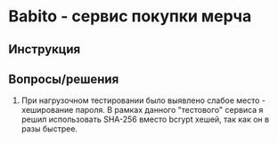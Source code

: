 # Babito - сервис покупки мерча

## Инструкция

## Вопросы/решения
1. При нагрузочном тестировании было выявлено слабое место - хеширование пароля. В рамках данного "тестового" сервиса я решил использовать SHA-256 вместо bcrypt хешей, так как он в разы быстрее.